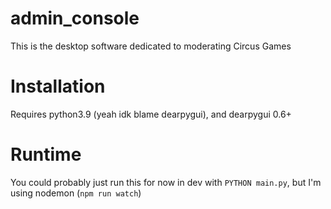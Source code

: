 # admin_console
This is the desktop software dedicated to moderating Circus Games

# Installation 
Requires python3.9 (yeah idk blame dearpygui), and dearpygui 0.6+

# Runtime 
You could probably just run this for now in dev with `PYTHON main.py`, but I'm using nodemon (`npm run watch`)